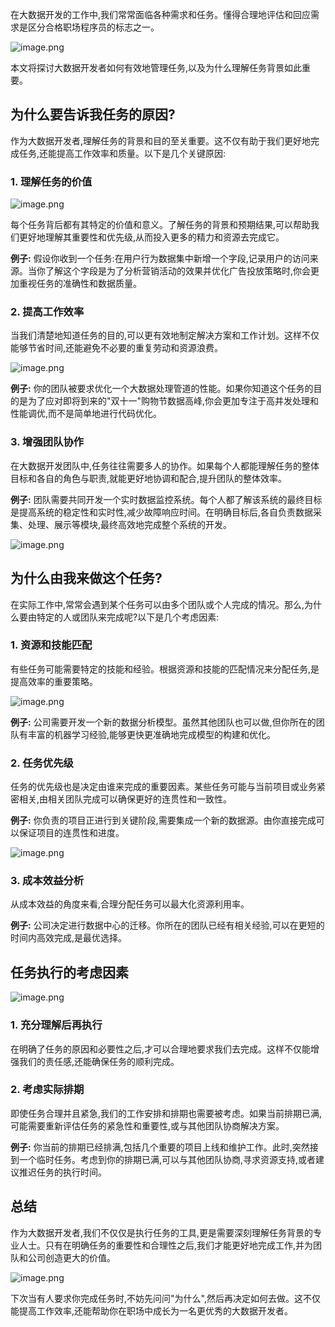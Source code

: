 
在大数据开发的工作中,我们常常面临各种需求和任务。懂得合理地评估和回应需求是区分合格职场程序员的标志之一。

![image.png](https://img-blog.csdnimg.cn/img_convert/f16dfa323caea08662e860c0ee47b083.png)


本文将探讨大数据开发者如何有效地管理任务,以及为什么理解任务背景如此重要。

## 为什么要告诉我任务的原因?

作为大数据开发者,理解任务的背景和目的至关重要。这不仅有助于我们更好地完成任务,还能提高工作效率和质量。以下是几个关键原因:

### 1. 理解任务的价值

![image.png](https://img-blog.csdnimg.cn/img_convert/21397e5e744d7e7b15719e9c4a4979a9.png)


每个任务背后都有其特定的价值和意义。了解任务的背景和预期结果,可以帮助我们更好地理解其重要性和优先级,从而投入更多的精力和资源去完成它。

**例子:** 假设你收到一个任务:在用户行为数据集中新增一个字段,记录用户的访问来源。当你了解这个字段是为了分析营销活动的效果并优化广告投放策略时,你会更加重视任务的准确性和数据质量。

### 2. 提高工作效率

当我们清楚地知道任务的目的,可以更有效地制定解决方案和工作计划。这样不仅能够节省时间,还能避免不必要的重复劳动和资源浪费。

![image.png](https://img-blog.csdnimg.cn/img_convert/9db6f3f56367a2259a0b7c80cae75119.png)


**例子:** 你的团队被要求优化一个大数据处理管道的性能。如果你知道这个任务的目的是为了应对即将到来的"双十一"购物节数据高峰,你会更加专注于高并发处理和性能调优,而不是简单地进行代码优化。

### 3. 增强团队协作

在大数据开发团队中,任务往往需要多人的协作。如果每个人都能理解任务的整体目标和各自的角色与职责,就能更好地协调和配合,提升团队的整体效率。

**例子:** 团队需要共同开发一个实时数据监控系统。每个人都了解该系统的最终目标是提高系统的稳定性和实时性,减少故障响应时间。在明确目标后,各自负责数据采集、处理、展示等模块,最终高效地完成整个系统的开发。

![image.png](https://img-blog.csdnimg.cn/img_convert/882eca2b58b86b3587f9c1ba1fe5dde8.png)


## 为什么由我来做这个任务?

在实际工作中,常常会遇到某个任务可以由多个团队或个人完成的情况。那么,为什么要由特定的人或团队来完成呢?以下是几个考虑因素:

### 1. 资源和技能匹配

有些任务可能需要特定的技能和经验。根据资源和技能的匹配情况来分配任务,是提高效率的重要策略。

![image.png](https://img-blog.csdnimg.cn/img_convert/074fb86fc13130684d18781832c65ce9.png)


**例子:** 公司需要开发一个新的数据分析模型。虽然其他团队也可以做,但你所在的团队有丰富的机器学习经验,能够更快更准确地完成模型的构建和优化。

### 2. 任务优先级

任务的优先级也是决定由谁来完成的重要因素。某些任务可能与当前项目或业务紧密相关,由相关团队完成可以确保更好的连贯性和一致性。

**例子:** 你负责的项目正进行到关键阶段,需要集成一个新的数据源。由你直接完成可以保证项目的连贯性和进度。

![image.png](https://img-blog.csdnimg.cn/img_convert/8999dcdfd87f052602482be91313fe29.png)


### 3. 成本效益分析

从成本效益的角度来看,合理分配任务可以最大化资源利用率。

**例子:** 公司决定进行数据中心的迁移。你所在的团队已经有相关经验,可以在更短的时间内高效完成,是最优选择。

## 任务执行的考虑因素

![image.png](https://img-blog.csdnimg.cn/img_convert/38cfba7f9336833b359f489e331e4409.png)


### 1. 充分理解后再执行

在明确了任务的原因和必要性之后,才可以合理地要求我们去完成。这样不仅能增强我们的责任感,还能确保任务的顺利完成。

### 2. 考虑实际排期

即使任务合理并且紧急,我们的工作安排和排期也需要被考虑。如果当前排期已满,可能需要重新评估任务的紧急性和重要性,或与其他团队协商解决方案。

**例子:** 你当前的排期已经排满,包括几个重要的项目上线和维护工作。此时,突然接到一个临时任务。考虑到你的排期已满,可以与其他团队协商,寻求资源支持,或者建议推迟任务的执行时间。

## 总结

作为大数据开发者,我们不仅仅是执行任务的工具,更是需要深刻理解任务背景的专业人士。只有在明确任务的重要性和合理性之后,我们才能更好地完成工作,并为团队和公司创造更大的价值。

![image.png](https://img-blog.csdnimg.cn/img_convert/ad3e0aeead6c976bc8cef5421fa9b3c7.png)


下次当有人要求你完成任务时,不妨先问问"为什么",然后再决定如何去做。这不仅能提高工作效率,还能帮助你在职场中成长为一名更优秀的大数据开发者。